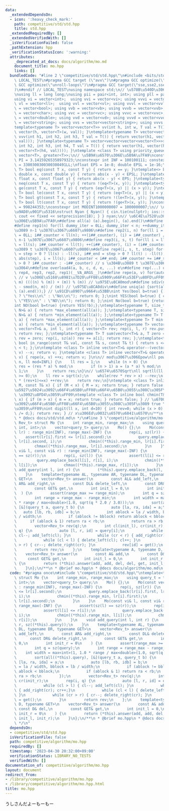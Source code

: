 ```yaml
---
data:
  _extendedDependsOn:
  - icon: ':heavy_check_mark:'
    path: competitive/std/std.hpp
    title: std.hpp
  _extendedRequiredBy: []
  _extendedVerifiedWith: []
  _isVerificationFailed: false
  _pathExtension: hpp
  _verificationStatusIcon: ':warning:'
  attributes:
    _deprecated_at_docs: docs/algorithm/mo.md
    document_title: mo.hpp
    links: []
  bundledCode: "#line 2 \"competitive/std/std.hpp\"\n#include <bits/stdc++.h>\n#ifndef\
    \ LOCAL_TEST\n#pragma GCC target (\"avx\")\n#pragma GCC optimize(\"O3\")\n#pragma\
    \ GCC optimize(\"unroll-loops\")\n#pragma GCC target(\"sse,sse2,sse3,ssse3,sse4,popcnt,abm,mmx,avx,tune=native\"\
    )\n#endif // LOCAL_TEST\nusing namespace std;\n// \u578B\u540D\u306E\u77ED\u7E2E\
    \nusing ll = long long;\nusing pii = pair<int, int>; using pll = pair<ll, ll>;\n\
    using vi = vector<int>;  using vvi = vector<vi>; using vvvi = vector<vvi>;\nusing\
    \ vl = vector<ll>;  using vvl = vector<vl>; using vvvl = vector<vvl>;\nusing vb\
    \ = vector<bool>; using vvb = vector<vb>; using vvvb = vector<vvb>;\nusing vc\
    \ = vector<char>; using vvc = vector<vc>; using vvvc = vector<vvc>;\nusing vd\
    \ = vector<double>; using vvd = vector<vd>; using vvvd = vector<vvd>;\nusing vs\
    \ = vector<string>; using vvs = vector<vector<string>>; using vvvs = vector<vector<vector<string>>>;\n\
    template<typename T> vector<vector<T>> vv(int h, int w, T val = T()) { return\
    \ vector(h, vector<T>(w, val)); }\ntemplate<typename T> vector<vector<vector<T>>>\
    \ vvv(int h1, int h2, int h3, T val = T()) { return vector(h1, vector(h2, vector<T>(h3,\
    \ val))); }\ntemplate<typename T> vector<vector<vector<vector<T>>>> vvvv(int h1,\
    \ int h2, int h3, int h4, T val = T()) { return vector(h1, vector(h2, vector(h3,\
    \ vector<T>(h4, val)))); }\ntemplate <class T> using priority_queue_min = priority_queue<T,\
    \ vector<T>, greater<T>>;\n// \u5B9A\u6570\u306E\u5B9A\u7FA9\nconstexpr double\
    \ PI = 3.14159265358979323;\nconstexpr int INF = 100100111; constexpr ll INFL\
    \ = 3300300300300300491LL;\nfloat EPS = 1e-8; double EPSL = 1e-16;\ntemplate<typename\
    \ T> bool eq(const T x, const T y) { return x == y; }\ntemplate<> bool eq<double>(const\
    \ double x, const double y) { return abs(x - y) < EPSL; }\ntemplate<> bool eq<float>(const\
    \ float x, const float y) { return abs(x - y) < EPS; }\ntemplate<typename T> bool\
    \ neq(const T x, const T y) { return !(eq<T>(x, y)); }\ntemplate<typename T> bool\
    \ ge(const T x, const T y) { return (eq<T>(x, y) || (x > y)); }\ntemplate<typename\
    \ T> bool le(const T x, const T y) { return (eq<T>(x, y) || (x < y)); }\ntemplate<typename\
    \ T> bool gt(const T x, const T y) { return !(le<T>(x, y)); }\ntemplate<typename\
    \ T> bool lt(const T x, const T y) { return !(ge<T>(x, y)); }\nconstexpr int MODINT998244353\
    \ = 998244353;\nconstexpr int MODINT1000000007 = 1000000007;\n// \u5165\u51FA\u529B\
    \u9AD8\u901F\u5316\nstruct Nyan { Nyan() { cin.tie(nullptr); ios::sync_with_stdio(false);\
    \ cout << fixed << setprecision(18); } } nyan;\n// \u6C4E\u7528\u30DE\u30AF\u30ED\
    \u306E\u5B9A\u7FA9\n#define all(a) (a).begin(), (a).end()\n#define sz(x) ((ll)(x).size())\n\
    #define rep1(n) for(ll dummy_iter = 0LL; dummy_iter < n; ++dummy_iter) // 0 \u304B\
    \u3089 n-1 \u307E\u3067\u6607\u9806\n#define rep2(i, n) for(ll i = 0LL, i##_counter\
    \ = 0LL; i##_counter < ll(n); ++(i##_counter), (i) = i##_counter) // 0 \u304B\u3089\
    \ n-1 \u307E\u3067\u6607\u9806\n#define rep3(i, s, t) for(ll i = ll(s), i##_counter\
    \ = ll(s); i##_counter < ll(t); ++(i##_counter), (i) = (i##_counter)) // s \u304B\
    \u3089 t \u307E\u3067\u6607\u9806\n#define rep4(i, s, t, step) for(ll i##_counter\
    \ = step > 0 ? ll(s) : -ll(s), i##_end = step > 0 ? ll(t) : -ll(t), i##_step =\
    \ abs(step), i = ll(s); i##_counter < i##_end; i##_counter += i##_step, i = step\
    \ > 0 ? i##_counter : -i##_counter) // s \u304B\u3089 t \u307E\u3067 step\u305A\
    \u3064\n#define overload4(a, b, c, d, e, ...) e\n#define rep(...) overload4(__VA_ARGS__,\
    \ rep4, rep3, rep2, rep1)(__VA_ARGS__)\n#define repe(a, v) for(auto& a : (v))\
    \ // v \u306E\u5168\u8981\u7D20\uFF08\u5909\u66F4\u53EF\u80FD\uFF09\n#define smod(n,\
    \ m) ((((n) % (m)) + (m)) % (m)) // \u975E\u8CA0mod\n#define sdiv(n, m) (((n)\
    \ - smod(n, m)) / (m)) // \u975E\u8CA0div\n#define uniq(a) {sort(all(a)); (a).erase(unique(all(a)),\
    \ (a).end());} // \u91CD\u8907\u9664\u53BB\nint Yes(bool b=true) { cout << (b\
    \ ? \"Yes\\n\" : \"No\\n\"); return 0; };\nint YES(bool b=true) { cout << (b ?\
    \ \"YES\\n\" : \"NO\\n\"); return 0; };\nint No(bool b=true) {return Yes(!b);};\n\
    int NO(bool b=true) {return YES(!b);};\ntemplate<typename T, size_t N> T max(array<T,\
    \ N>& a) { return *max_element(all(a)); };\ntemplate<typename T, size_t N> T min(array<T,\
    \ N>& a) { return *min_element(all(a)); };\ntemplate<typename T> T max(vector<T>&\
    \ a) { return *max_element(all(a)); };\ntemplate<typename T> T min(vector<T>&\
    \ a) { return *min_element(all(a)); };\ntemplate<typename T> vector<T> vec_slice(const\
    \ vector<T>& a, int l, int r) { vector<T> rev; rep(i, l, r) rev.push_back(a[i]);\
    \ return rev; };\ntemplate<typename T> T sum(vector<T>& a, T zero = T(0)) { T\
    \ rev = zero; rep(i, sz(a)) rev += a[i]; return rev; };\ntemplate<typename T>\
    \ bool in_range(const T& val, const T& s, const T& t) { return s <= val && val\
    \ < t; };\n\ntemplate <class T> inline vector<T>& operator--(vector<T>& v) { repe(x,\
    \ v) --x; return v; }\ntemplate <class T> inline vector<T>& operator++(vector<T>&\
    \ v) { repe(x, v) ++x; return v; }\n\n// mod\u3067\u306Epow\nll powm(ll a, ll\
    \ n, ll mod=INFL) {\n    ll res = 1;\n    while (n > 0) {\n        if (n & 1)\
    \ res = (res * a) % mod;\n        if (n > 1) a = (a * a) % mod;\n        n >>=\
    \ 1;\n    }\n    return res;\n}\n// \u6574\u6570Sqrt\nll sqrtll(ll x) {\n    assert(x\
    \ >= 0);\n    ll rev = sqrt(x);\n    while(rev * rev > x) --rev;\n    while((rev+1)\
    \ * (rev+1)<=x) ++rev;\n    return rev;\n}\ntemplate <class T> inline bool chmax(T&\
    \ M, const T& x) { if (M < x) { M = x; return true; } return false; } // \u6700\
    \u5927\u5024\u3092\u66F4\u65B0\uFF08\u66F4\u65B0\u3055\u308C\u305F\u3089 true\
    \ \u3092\u8FD4\u3059\uFF09\ntemplate <class T> inline bool chmin(T& m, const T&\
    \ x) { if (m > x) { m = x; return true; } return false; } // \u6700\u5C0F\u5024\
    \u3092\u66F4\u65B0\uFF08\u66F4\u65B0\u3055\u308C\u305F\u3089 true \u3092\u8FD4\
    \u3059\uFF09\nint digit(ll x, int d=10) { int rev=0; while (x > 0) { rev++; x\
    \ /= d;}; return rev; } // x\u306Ed\u9032\u6570\u6841\u6570\n/**\n * @brief std.hpp\n\
    \ * @docs docs/std/std.md\n */\n#line 3 \"competitive/algorithm/mo.hpp\"\ntemplate<typename\
    \ Rev_t> struct Mo {\n    int range_min, range_max;\n    using query_t = tuple<int,\
    \ int, int>;\n    vector<query_t> query;\n    Mo() {};\n    Mo(const vector<pii>&\
    \ lr) : range_min(INF), range_max(-INF) {\n        rep(i, sz(lr)) {\n        \
    \    assert(lr[i].first <= lr[i].second);\n            query.emplace_back(lr[i].first,\
    \ lr[i].second, i);\n            chmin((*this).range_min, lr[i].first);\n    \
    \        chmax((*this).range_max, lr[i].second);\n        }\n    }\n    Mo(const\
    \ vi& l, const vi& r) : range_min(INF), range_max(-INF) {\n        assert(sz(l)\
    \ == sz(r));\n        rep(i, sz(l)) {\n            assert(l[i] <= r[i]);\n   \
    \         query.emplace_back(l[i], r[i], i);\n            chmin((*this).range_min,\
    \ l[i]);\n            chmax((*this).range_max, r[i]);\n        }\n    }\n    void\
    \ add_query(int l, int r) {\n        (*this).query.emplace_back(l, r, sz((*this).query));\n\
    \    }\n    template<typename AL, typename AR, typename DL, typename DR, typename\
    \ GET>\n    vector<Rev_t> answer(\n        const AL& add_left,\n        const\
    \ AR& add_right,\n        const DL& delete_left,\n        const DR& delete_right,\n\
    \        const GET& get,\n        int init_l = 0,\n        int init_r = 0\n  \
    \  ) {\n        assert(range_max >= range_min);\n        int q = sz(query);\n\
    \        int range = range_max - range_min;\n        int width = max<int>(1, 1.0\
    \ * range / max<double>(1.0, sqrt(q * 2.0 / 3.0)));\n        sort(all((*this).query),\
    \ [&](query_t a, query_t b) {\n            auto [la, ra, ida] = a;\n         \
    \   auto [lb, rb, idb] = b;\n            int ablock = la / width, bblock = lb\
    \ / width;\n            if (ablock != bblock) return ablock < bblock;\n      \
    \      if (ablock & 1) return ra < rb;\n            return ra > rb;\n        });\n\
    \        vector<Rev_t> rev(q);\n        int cl(init_l), cr(init_r);\n        rep(i,\
    \ q) {\n            auto [l, r, id] = query[i];\n            while (cl > l) {\
    \ cl--; add_left(cl); }\n            while (cr < r) { add_right(cr); cr++;}\n\
    \            while (cl < l) { delete_left(cl); cl++; }\n            while (cr\
    \ > r) { cr--; delete_right(cr); }\n            rev[id] = get();\n        }\n\
    \        return rev;\n    };\n    template<typename A, typename D, typename GET>\n\
    \    vector<Rev_t> answer(\n        const A& add,\n        const D& del,\n   \
    \     const GET& get,\n        int init_l = 0,\n        int init_r = 0\n    )\
    \ {\n        return (*this).answer(add, add, del, del, get, init_l, init_r);\n\
    \    }\n};\n/**\n * @brief mo.hpp\n * @docs docs/algorithm/mo.md\n */\n"
  code: "#pragma once\n#include \"competitive/std/std.hpp\"\ntemplate<typename Rev_t>\
    \ struct Mo {\n    int range_min, range_max;\n    using query_t = tuple<int, int,\
    \ int>;\n    vector<query_t> query;\n    Mo() {};\n    Mo(const vector<pii>& lr)\
    \ : range_min(INF), range_max(-INF) {\n        rep(i, sz(lr)) {\n            assert(lr[i].first\
    \ <= lr[i].second);\n            query.emplace_back(lr[i].first, lr[i].second,\
    \ i);\n            chmin((*this).range_min, lr[i].first);\n            chmax((*this).range_max,\
    \ lr[i].second);\n        }\n    }\n    Mo(const vi& l, const vi& r) : range_min(INF),\
    \ range_max(-INF) {\n        assert(sz(l) == sz(r));\n        rep(i, sz(l)) {\n\
    \            assert(l[i] <= r[i]);\n            query.emplace_back(l[i], r[i],\
    \ i);\n            chmin((*this).range_min, l[i]);\n            chmax((*this).range_max,\
    \ r[i]);\n        }\n    }\n    void add_query(int l, int r) {\n        (*this).query.emplace_back(l,\
    \ r, sz((*this).query));\n    }\n    template<typename AL, typename AR, typename\
    \ DL, typename DR, typename GET>\n    vector<Rev_t> answer(\n        const AL&\
    \ add_left,\n        const AR& add_right,\n        const DL& delete_left,\n  \
    \      const DR& delete_right,\n        const GET& get,\n        int init_l =\
    \ 0,\n        int init_r = 0\n    ) {\n        assert(range_max >= range_min);\n\
    \        int q = sz(query);\n        int range = range_max - range_min;\n    \
    \    int width = max<int>(1, 1.0 * range / max<double>(1.0, sqrt(q * 2.0 / 3.0)));\n\
    \        sort(all((*this).query), [&](query_t a, query_t b) {\n            auto\
    \ [la, ra, ida] = a;\n            auto [lb, rb, idb] = b;\n            int ablock\
    \ = la / width, bblock = lb / width;\n            if (ablock != bblock) return\
    \ ablock < bblock;\n            if (ablock & 1) return ra < rb;\n            return\
    \ ra > rb;\n        });\n        vector<Rev_t> rev(q);\n        int cl(init_l),\
    \ cr(init_r);\n        rep(i, q) {\n            auto [l, r, id] = query[i];\n\
    \            while (cl > l) { cl--; add_left(cl); }\n            while (cr < r)\
    \ { add_right(cr); cr++;}\n            while (cl < l) { delete_left(cl); cl++;\
    \ }\n            while (cr > r) { cr--; delete_right(cr); }\n            rev[id]\
    \ = get();\n        }\n        return rev;\n    };\n    template<typename A, typename\
    \ D, typename GET>\n    vector<Rev_t> answer(\n        const A& add,\n       \
    \ const D& del,\n        const GET& get,\n        int init_l = 0,\n        int\
    \ init_r = 0\n    ) {\n        return (*this).answer(add, add, del, del, get,\
    \ init_l, init_r);\n    }\n};\n/**\n * @brief mo.hpp\n * @docs docs/algorithm/mo.md\n\
    \ */\n"
  dependsOn:
  - competitive/std/std.hpp
  isVerificationFile: false
  path: competitive/algorithm/mo.hpp
  requiredBy: []
  timestamp: '2023-04-30 20:32:00+09:00'
  verificationStatus: LIBRARY_NO_TESTS
  verifiedWith: []
documentation_of: competitive/algorithm/mo.hpp
layout: document
redirect_from:
- /library/competitive/algorithm/mo.hpp
- /library/competitive/algorithm/mo.hpp.html
title: mo.hpp
---
```

うしさんだよーもーもー